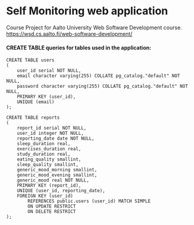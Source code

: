 # Self Monitoring web application
Course Project for Aalto University Web Software Development course. https://wsd.cs.aalto.fi/web-software-development/

#### CREATE TABLE queries for tables used in the application:
```
CREATE TABLE users
(
    user_id serial NOT NULL,
    email character varying(255) COLLATE pg_catalog."default" NOT NULL,
    password character varying(255) COLLATE pg_catalog."default" NOT NULL,
    PRIMARY KEY (user_id),
    UNIQUE (email)
);

CREATE TABLE reports
(
    report_id serial NOT NULL,
    user_id integer NOT NULL,
    reporting_date date NOT NULL,
    sleep_duration real,
    exercises_duration real,
    study_duration real,
    eating_quality smallint,
  	sleep_quality smallint,
    generic_mood_morning smallint,
  	generic_mood_evening smallint,
  	generic_mood real NOT NULL,
    PRIMARY KEY (report_id),
  	UNIQUE (user_id, reporting_date),
    FOREIGN KEY (user_id)
        REFERENCES public.users (user_id) MATCH SIMPLE
        ON UPDATE RESTRICT
        ON DELETE RESTRICT
);
```
